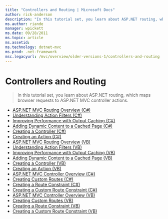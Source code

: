 ```yaml
---
title: "Controllers and Routing | Microsoft Docs"
author: rick-anderson
description: "In this tutorial set, you learn about ASP.NET routing, which maps browser requests to ASP.NET MVC controller actions."
ms.author: riande
manager: wpickett
ms.date: 09/28/2011
ms.topic: article
ms.assetid: 
ms.technology: dotnet-mvc
ms.prod: .net-framework
msc.legacyurl: /mvc/overview/older-versions-1/controllers-and-routing
---
```

Controllers and Routing
====================
> In this tutorial set, you learn about ASP.NET routing, which maps browser requests to ASP.NET MVC controller actions.


- [ASP.NET MVC Routing Overview (C#)](asp-net-mvc-routing-overview-cs.md)
- [Understanding Action Filters (C#)](understanding-action-filters-cs.md)
- [Improving Performance with Output Caching (C#)](improving-performance-with-output-caching-cs.md)
- [Adding Dynamic Content to a Cached Page (C#)](adding-dynamic-content-to-a-cached-page-cs.md)
- [Creating a Controller (C#)](creating-a-controller-cs.md)
- [Creating an Action (C#)](creating-an-action-cs.md)
- [ASP.NET MVC Routing Overview (VB)](asp-net-mvc-routing-overview-vb.md)
- [Understanding Action Filters (VB)](understanding-action-filters-vb.md)
- [Improving Performance with Output Caching (VB)](improving-performance-with-output-caching-vb.md)
- [Adding Dynamic Content to a Cached Page (VB)](adding-dynamic-content-to-a-cached-page-vb.md)
- [Creating a Controller (VB)](creating-a-controller-vb.md)
- [Creating an Action (VB)](creating-an-action-vb.md)
- [ASP.NET MVC Controller Overview (C#)](aspnet-mvc-controllers-overview-cs.md)
- [Creating Custom Routes (C#)](creating-custom-routes-cs.md)
- [Creating a Route Constraint (C#)](creating-a-route-constraint-cs.md)
- [Creating a Custom Route Constraint (C#)](creating-a-custom-route-constraint-cs.md)
- [ASP.NET MVC Controller Overview (VB)](asp-net-mvc-controller-overview-vb.md)
- [Creating Custom Routes (VB)](creating-custom-routes-vb.md)
- [Creating a Route Constraint (VB)](creating-a-route-constraint-vb.md)
- [Creating a Custom Route Constraint (VB)](creating-a-custom-route-constraint-vb.md)